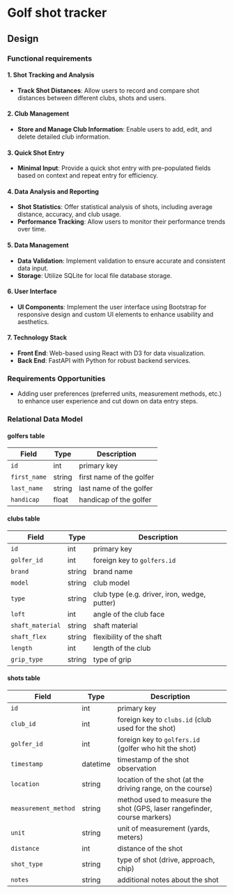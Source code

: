 # Golf shot tracker

## Design

### Functional requirements

#### 1. Shot Tracking and Analysis

- **Track Shot Distances**: Allow users to record and compare shot distances between different clubs, shots and users.

#### 2. Club Management

- **Store and Manage Club Information**: Enable users to add, edit, and delete detailed club information.

#### 3. Quick Shot Entry

- **Minimal Input**: Provide a quick shot entry with pre-populated fields based on context and repeat entry for efficiency.

#### 4. Data Analysis and Reporting

- **Shot Statistics**: Offer statistical analysis of shots, including average distance, accuracy, and club usage.
- **Performance Tracking**: Allow users to monitor their performance trends over time.

#### 5. Data Management

- **Data Validation**: Implement validation to ensure accurate and consistent data input.
- **Storage**: Utilize SQLite for local file database storage.

#### 6. User Interface

- **UI Components**: Implement the user interface using Bootstrap for responsive design and custom UI elements to enhance usability and aesthetics.

#### 7. Technology Stack

- **Front End**: Web-based using React with D3 for data visualization.
- **Back End**: FastAPI with Python for robust backend services.

### Requirements Opportunities

- Adding user preferences (preferred units, measurement methods, etc.) to enhance user experience and cut down on data entry steps.

### Relational Data Model

#### **golfers** table

| Field        | Type   | Description                |
|--------------|--------|----------------------------|
| `id`         | int    | primary key                |
| `first_name` | string | first name of the golfer   |
| `last_name`  | string | last name of the golfer    |
| `handicap`   | float  | handicap of the golfer     |

#### **clubs** table

| Field            | Type   | Description                                  |
| ---------------- | ------ | -------------------------------------------- |
| `id`             | int    | primary key                                  |
| `golfer_id`      | int    | foreign key to `golfers.id`                  |
| `brand`          | string | brand name                                   |
| `model`          | string | club model                                   |
| `type`           | string | club type (e.g. driver, iron, wedge, putter) |
| `loft`           | int    | angle of the club face                       |
| `shaft_material` | string | shaft material                               |
| `shaft_flex`     | string | flexibility of the shaft                     |
| `length`         | int    | length of the club                           |
| `grip_type`      | string | type of grip                                 |

#### **shots** table

| Field               | Type     | Description                                           |
|---------------------|----------|-------------------------------------------------------|
| `id`                | int      | primary key                                           |
| `club_id`           | int      | foreign key to `clubs.id` (club used for the shot)    |
| `golfer_id`         | int      | foreign key to `golfers.id` (golfer who hit the shot) |
| `timestamp`         | datetime | timestamp of the shot observation                     |
| `location`          | string   | location of the shot (at the driving range, on the course) |
| `measurement_method`| string   | method used to measure the shot (GPS, laser rangefinder, course markers) |
| `unit`              | string   | unit of measurement (yards, meters)             |
| `distance`          | int      | distance of the shot                                  |
| `shot_type`         | string   | type of shot (drive, approach, chip)            |
| `notes`             | string   | additional notes about the shot                       |
